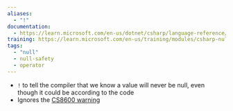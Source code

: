 ```yaml
---
aliases:
  - "!"
documentation:
  - https://learn.microsoft.com/en-us/dotnet/csharp/language-reference/operators/null-forgiving
training: https://learn.microsoft.com/en-us/training/modules/csharp-null-safety
tags:
  - "null"
  - null-safety
  - operator
---
```

- `!` to tell the compiler that we know a value will never be null, even though it could be according to the code
- Ignores the [CS8600 warning](https://learn.microsoft.com/en-us/dotnet/csharp/language-reference/compiler-messages/nullable-warnings#possible-null-assigned-to-a-nonnullable-reference)